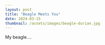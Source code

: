 ```yaml
---
layout: post
title: "Beagle Meets You"
date: 2024-03-15
thumbnail: /assets/images/beagle-durian.jpg
---
```


My beagle....


